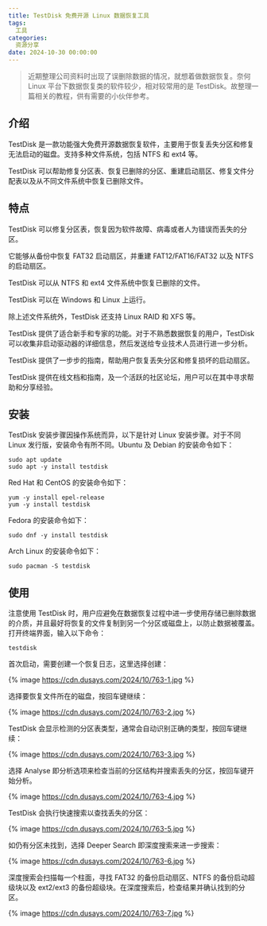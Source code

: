 ```yaml
---
title: TestDisk 免费开源 Linux 数据恢复工具
tags:
  工具
categories:
  资源分享
date: 2024-10-30 00:00:00
---
```


> 近期整理公司资料时出现了误删除数据的情况，就想着做数据恢复。奈何 Linux 平台下数据恢复类的软件较少，相对较常用的是 TestDisk。故整理一篇相关的教程，供有需要的小伙伴参考。

<!--more -->

## 介绍

TestDisk 是一款功能强大免费开源数据恢复软件，主要用于恢复丢失分区和修复无法启动的磁盘。支持多种文件系统，包括 NTFS 和 ext4 等。

TestDisk 可以帮助修复分区表、恢复已删除的分区、重建启动扇区、修复文件分配表以及从不同文件系统中恢复已删除文件。

## 特点

TestDisk 可以修复分区表，恢复因为软件故障、病毒或者人为错误而丢失的分区。

它能够从备份中恢复 FAT32 启动扇区，并重建 FAT12/FAT16/FAT32 以及 NTFS 的启动扇区。

TestDisk 可以从 NTFS 和 ext4 文件系统中恢复已删除的文件。

TestDisk 可以在 Windows 和 Linux 上运行。

除上述文件系统外，TestDisk 还支持 Linux RAID 和 XFS 等。

TestDisk 提供了适合新手和专家的功能。对于不熟悉数据恢复的用户，TestDisk 可以收集非启动驱动器的详细信息，然后发送给专业技术人员进行进一步分析。

TestDisk 提供了一步步的指南，帮助用户恢复丢失分区和修复损坏的启动扇区。

TestDisk 提供在线文档和指南，及一个活跃的社区论坛，用户可以在其中寻求帮助和分享经验。

## 安装

TestDisk 安装步骤因操作系统而异，以下是针对 Linux 安装步骤。对于不同 Linux 发行版，安装命令有所不同。Ubuntu 及 Debian 的安装命令如下：

```
sudo apt update
sudo apt -y install testdisk
```

Red Hat 和 CentOS 的安装命令如下：

```
yum -y install epel-release
yum -y install testdisk
```

Fedora 的安装命令如下：

```
sudo dnf -y install testdisk
```

Arch Linux 的安装命令如下：

```
sudo pacman -S testdisk
```

## 使用

注意使用 TestDisk 时，用户应避免在数据恢复过程中进一步使用存储已删除数据的介质，并且最好将恢复的文件复制到另一个分区或磁盘上，以防止数据被覆盖。打开终端界面，输入以下命令：

```
testdisk
```

首次启动，需要创建一个恢复日志，这里选择创建：

{% image https://cdn.dusays.com/2024/10/763-1.jpg %}

选择要恢复文件所在的磁盘，按回车键继续：

{% image https://cdn.dusays.com/2024/10/763-2.jpg %}

TestDisk 会显示检测的分区表类型，通常会自动识别正确的类型，按回车键继续：

{% image https://cdn.dusays.com/2024/10/763-3.jpg %}

选择 Analyse 即分析选项来检查当前的分区结构并搜索丢失的分区，按回车键开始分析。

{% image https://cdn.dusays.com/2024/10/763-4.jpg %}

TestDisk 会执行快速搜索以查找丢失的分区：

{% image https://cdn.dusays.com/2024/10/763-5.jpg %}

如仍有分区未找到，选择 Deeper Search 即深度搜索来进一步搜索：

{% image https://cdn.dusays.com/2024/10/763-6.jpg %}

深度搜索会扫描每一个柱面，寻找 FAT32 的备份启动扇区、NTFS 的备份启动超级块以及 ext2/ext3 的备份超级块。在深度搜索后，检查结果并确认找到的分区。

{% image https://cdn.dusays.com/2024/10/763-7.jpg %}
